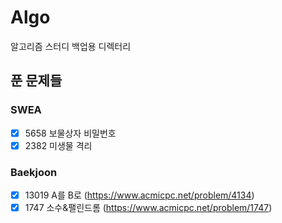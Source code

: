 # Algo

알고리즘 스터디 백업용 디렉터리

## 푼 문제들
### SWEA
  - [x] 5658 보물상자 비밀번호
  - [x] 2382 미생물 격리

### Baekjoon
  - [x] 13019	A를 B로 (https://www.acmicpc.net/problem/4134)
  - [x] 1747 소수&팰린드롬 (https://www.acmicpc.net/problem/1747)
